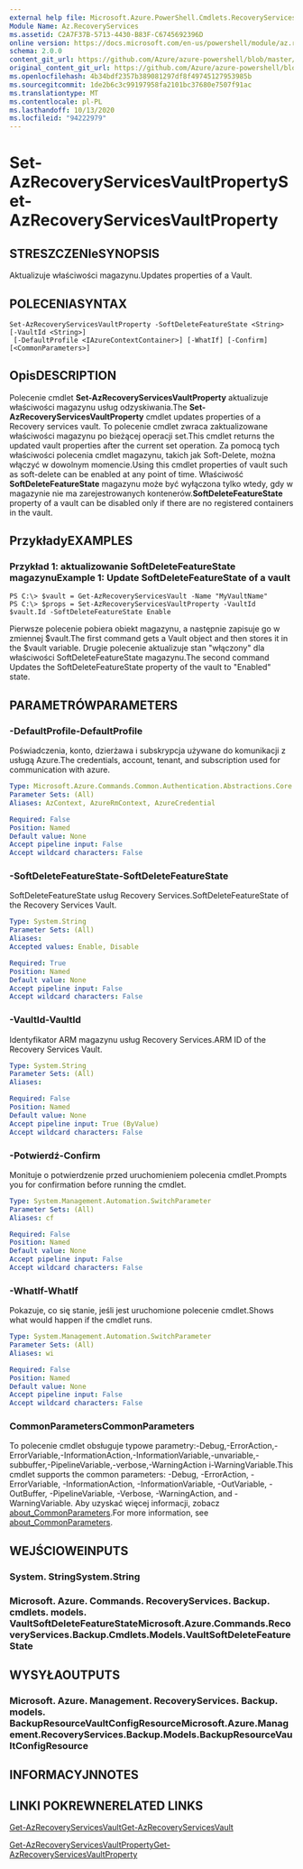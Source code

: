 ```yaml
---
external help file: Microsoft.Azure.PowerShell.Cmdlets.RecoveryServices.Backup.dll-Help.xml
Module Name: Az.RecoveryServices
ms.assetid: C2A7F37B-5713-4430-B83F-C6745692396D
online version: https://docs.microsoft.com/en-us/powershell/module/az.recoveryservices/set-azrecoveryservicesvaultproperty
schema: 2.0.0
content_git_url: https://github.com/Azure/azure-powershell/blob/master/src/RecoveryServices/RecoveryServices/help/Set-AzRecoveryServicesVaultProperty.md
original_content_git_url: https://github.com/Azure/azure-powershell/blob/master/src/RecoveryServices/RecoveryServices/help/Set-AzRecoveryServicesVaultProperty.md
ms.openlocfilehash: 4b34bdf2357b389081297df8f49745127953985b
ms.sourcegitcommit: 1de2b6c3c99197958fa2101bc37680e7507f91ac
ms.translationtype: MT
ms.contentlocale: pl-PL
ms.lasthandoff: 10/13/2020
ms.locfileid: "94222979"
---
```

# <span data-ttu-id="670ba-101">Set-AzRecoveryServicesVaultProperty</span><span class="sxs-lookup"><span data-stu-id="670ba-101">Set-AzRecoveryServicesVaultProperty</span></span>

## <span data-ttu-id="670ba-102">STRESZCZENIe</span><span class="sxs-lookup"><span data-stu-id="670ba-102">SYNOPSIS</span></span>
<span data-ttu-id="670ba-103">Aktualizuje właściwości magazynu.</span><span class="sxs-lookup"><span data-stu-id="670ba-103">Updates properties of a Vault.</span></span>

## <span data-ttu-id="670ba-104">POLECENIA</span><span class="sxs-lookup"><span data-stu-id="670ba-104">SYNTAX</span></span>

```
Set-AzRecoveryServicesVaultProperty -SoftDeleteFeatureState <String> [-VaultId <String>]
 [-DefaultProfile <IAzureContextContainer>] [-WhatIf] [-Confirm] [<CommonParameters>]
```

## <span data-ttu-id="670ba-105">Opis</span><span class="sxs-lookup"><span data-stu-id="670ba-105">DESCRIPTION</span></span>
<span data-ttu-id="670ba-106">Polecenie cmdlet **Set-AzRecoveryServicesVaultProperty** aktualizuje właściwości magazynu usług odzyskiwania.</span><span class="sxs-lookup"><span data-stu-id="670ba-106">The **Set-AzRecoveryServicesVaultProperty** cmdlet updates properties of a Recovery services vault.</span></span>
<span data-ttu-id="670ba-107">To polecenie cmdlet zwraca zaktualizowane właściwości magazynu po bieżącej operacji set.</span><span class="sxs-lookup"><span data-stu-id="670ba-107">This cmdlet returns the updated vault properties after the current set operation.</span></span>
<span data-ttu-id="670ba-108">Za pomocą tych właściwości polecenia cmdlet magazynu, takich jak Soft-Delete, można włączyć w dowolnym momencie.</span><span class="sxs-lookup"><span data-stu-id="670ba-108">Using this cmdlet properties of vault such as soft-delete can be enabled at any point of time.</span></span>
<span data-ttu-id="670ba-109">Właściwość **SoftDeleteFeatureState** magazynu może być wyłączona tylko wtedy, gdy w magazynie nie ma zarejestrowanych kontenerów.</span><span class="sxs-lookup"><span data-stu-id="670ba-109">**SoftDeleteFeatureState** property of a vault can be disabled only if there are no registered containers in the vault.</span></span>

## <span data-ttu-id="670ba-110">Przykłady</span><span class="sxs-lookup"><span data-stu-id="670ba-110">EXAMPLES</span></span>

### <span data-ttu-id="670ba-111">Przykład 1: aktualizowanie SoftDeleteFeatureState magazynu</span><span class="sxs-lookup"><span data-stu-id="670ba-111">Example 1: Update SoftDeleteFeatureState of a vault</span></span>
```
PS C:\> $vault = Get-AzRecoveryServicesVault -Name "MyVaultName"
PS C:\> $props = Set-AzRecoveryServicesVaultProperty -VaultId $vault.Id -SoftDeleteFeatureState Enable
```

<span data-ttu-id="670ba-112">Pierwsze polecenie pobiera obiekt magazynu, a następnie zapisuje go w zmiennej $vault.</span><span class="sxs-lookup"><span data-stu-id="670ba-112">The first command gets a Vault object and then stores it in the $vault variable.</span></span>
<span data-ttu-id="670ba-113">Drugie polecenie aktualizuje stan "włączony" dla właściwości SoftDeleteFeatureState magazynu.</span><span class="sxs-lookup"><span data-stu-id="670ba-113">The second command Updates the SoftDeleteFeatureState property of the vault to "Enabled" state.</span></span>

## <span data-ttu-id="670ba-114">PARAMETRÓW</span><span class="sxs-lookup"><span data-stu-id="670ba-114">PARAMETERS</span></span>

### <span data-ttu-id="670ba-115">-DefaultProfile</span><span class="sxs-lookup"><span data-stu-id="670ba-115">-DefaultProfile</span></span>
<span data-ttu-id="670ba-116">Poświadczenia, konto, dzierżawa i subskrypcja używane do komunikacji z usługą Azure.</span><span class="sxs-lookup"><span data-stu-id="670ba-116">The credentials, account, tenant, and subscription used for communication with azure.</span></span>

```yaml
Type: Microsoft.Azure.Commands.Common.Authentication.Abstractions.Core.IAzureContextContainer
Parameter Sets: (All)
Aliases: AzContext, AzureRmContext, AzureCredential

Required: False
Position: Named
Default value: None
Accept pipeline input: False
Accept wildcard characters: False
```

### <span data-ttu-id="670ba-117">-SoftDeleteFeatureState</span><span class="sxs-lookup"><span data-stu-id="670ba-117">-SoftDeleteFeatureState</span></span>
<span data-ttu-id="670ba-118">SoftDeleteFeatureState usług Recovery Services.</span><span class="sxs-lookup"><span data-stu-id="670ba-118">SoftDeleteFeatureState of the Recovery Services Vault.</span></span>

```yaml
Type: System.String
Parameter Sets: (All)
Aliases:
Accepted values: Enable, Disable

Required: True
Position: Named
Default value: None
Accept pipeline input: False
Accept wildcard characters: False
```

### <span data-ttu-id="670ba-119">-VaultId</span><span class="sxs-lookup"><span data-stu-id="670ba-119">-VaultId</span></span>
<span data-ttu-id="670ba-120">Identyfikator ARM magazynu usług Recovery Services.</span><span class="sxs-lookup"><span data-stu-id="670ba-120">ARM ID of the Recovery Services Vault.</span></span>

```yaml
Type: System.String
Parameter Sets: (All)
Aliases:

Required: False
Position: Named
Default value: None
Accept pipeline input: True (ByValue)
Accept wildcard characters: False
```

### <span data-ttu-id="670ba-121">-Potwierdź</span><span class="sxs-lookup"><span data-stu-id="670ba-121">-Confirm</span></span>
<span data-ttu-id="670ba-122">Monituje o potwierdzenie przed uruchomieniem polecenia cmdlet.</span><span class="sxs-lookup"><span data-stu-id="670ba-122">Prompts you for confirmation before running the cmdlet.</span></span>

```yaml
Type: System.Management.Automation.SwitchParameter
Parameter Sets: (All)
Aliases: cf

Required: False
Position: Named
Default value: None
Accept pipeline input: False
Accept wildcard characters: False
```

### <span data-ttu-id="670ba-123">-WhatIf</span><span class="sxs-lookup"><span data-stu-id="670ba-123">-WhatIf</span></span>
<span data-ttu-id="670ba-124">Pokazuje, co się stanie, jeśli jest uruchomione polecenie cmdlet.</span><span class="sxs-lookup"><span data-stu-id="670ba-124">Shows what would happen if the cmdlet runs.</span></span>

```yaml
Type: System.Management.Automation.SwitchParameter
Parameter Sets: (All)
Aliases: wi

Required: False
Position: Named
Default value: None
Accept pipeline input: False
Accept wildcard characters: False
```

### <span data-ttu-id="670ba-125">CommonParameters</span><span class="sxs-lookup"><span data-stu-id="670ba-125">CommonParameters</span></span>
<span data-ttu-id="670ba-126">To polecenie cmdlet obsługuje typowe parametry:-Debug,-ErrorAction,-ErrorVariable,-InformationAction,-InformationVariable,-unvariable,-subbuffer,-PipelineVariable,-verbose,-WarningAction i-WarningVariable.</span><span class="sxs-lookup"><span data-stu-id="670ba-126">This cmdlet supports the common parameters: -Debug, -ErrorAction, -ErrorVariable, -InformationAction, -InformationVariable, -OutVariable, -OutBuffer, -PipelineVariable, -Verbose, -WarningAction, and -WarningVariable.</span></span> <span data-ttu-id="670ba-127">Aby uzyskać więcej informacji, zobacz [about_CommonParameters](http://go.microsoft.com/fwlink/?LinkID=113216).</span><span class="sxs-lookup"><span data-stu-id="670ba-127">For more information, see [about_CommonParameters](http://go.microsoft.com/fwlink/?LinkID=113216).</span></span>

## <span data-ttu-id="670ba-128">WEJŚCIOWE</span><span class="sxs-lookup"><span data-stu-id="670ba-128">INPUTS</span></span>

### <span data-ttu-id="670ba-129">System. String</span><span class="sxs-lookup"><span data-stu-id="670ba-129">System.String</span></span>

### <span data-ttu-id="670ba-130">Microsoft. Azure. Commands. RecoveryServices. Backup. cmdlets. models. VaultSoftDeleteFeatureState</span><span class="sxs-lookup"><span data-stu-id="670ba-130">Microsoft.Azure.Commands.RecoveryServices.Backup.Cmdlets.Models.VaultSoftDeleteFeatureState</span></span>

## <span data-ttu-id="670ba-131">WYSYŁA</span><span class="sxs-lookup"><span data-stu-id="670ba-131">OUTPUTS</span></span>

### <span data-ttu-id="670ba-132">Microsoft. Azure. Management. RecoveryServices. Backup. models. BackupResourceVaultConfigResource</span><span class="sxs-lookup"><span data-stu-id="670ba-132">Microsoft.Azure.Management.RecoveryServices.Backup.Models.BackupResourceVaultConfigResource</span></span>

## <span data-ttu-id="670ba-133">INFORMACYJN</span><span class="sxs-lookup"><span data-stu-id="670ba-133">NOTES</span></span>

## <span data-ttu-id="670ba-134">LINKI POKREWNE</span><span class="sxs-lookup"><span data-stu-id="670ba-134">RELATED LINKS</span></span>

[<span data-ttu-id="670ba-135">Get-AzRecoveryServicesVault</span><span class="sxs-lookup"><span data-stu-id="670ba-135">Get-AzRecoveryServicesVault</span></span>](./Get-AzRecoveryServicesVault.md)

[<span data-ttu-id="670ba-136">Get-AzRecoveryServicesVaultProperty</span><span class="sxs-lookup"><span data-stu-id="670ba-136">Get-AzRecoveryServicesVaultProperty</span></span>](./Get-AzRecoveryServicesVaultProperty.md)


